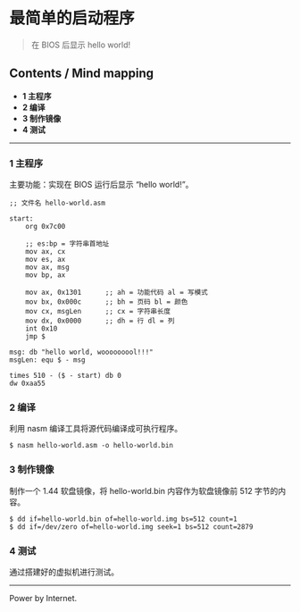 # 最简单的启动程序
> 在 BIOS 后显示 hello world!

## Contents / Mind mapping
- **1 主程序**
- **2 编译**
- **3 制作镜像**
- **4 测试**

---

### 1 主程序

主要功能：实现在 BIOS 运行后显示 “hello world!”。

```
;; 文件名 hello-world.asm

start:
	org 0x7c00

	;; es:bp = 字符串首地址
	mov ax, cx
	mov es, ax
	mov ax, msg
	mov bp, ax

	mov ax, 0x1301		;; ah = 功能代码 al = 写模式
	mov bx, 0x000c		;; bh = 页码 bl = 颜色
	mov cx, msgLen		;; cx = 字符串长度
	mov dx, 0x0000		;; dh = 行 dl = 列
	int 0x10
	jmp $

msg: db "hello world, wooooooool!!!"
msgLen: equ $ - msg	

times 510 - ($ - start) db 0
dw 0xaa55
```



### 2 编译

利用 nasm 编译工具将源代码编译成可执行程序。

```
$ nasm hello-world.asm -o hello-world.bin
```



### 3 制作镜像

制作一个 1.44 软盘镜像，将 hello-world.bin 内容作为软盘镜像前 512 字节的内容。

```
$ dd if=hello-world.bin of=hello-world.img bs=512 count=1
$ dd if=/dev/zero of=hello-world.img seek=1 bs=512 count=2879
```



### 4 测试

通过搭建好的虚拟机进行测试。



---
Power by Internet.

